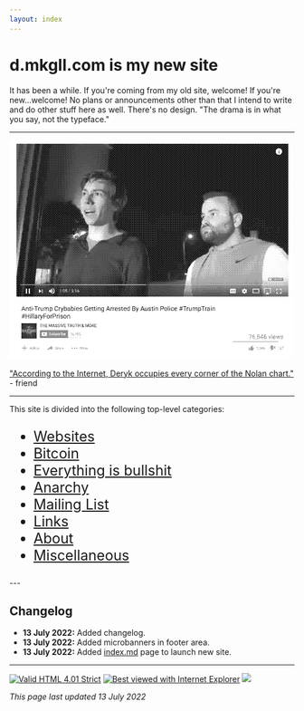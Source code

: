 ```yaml
---
layout: index
---
```


<style>img{max-width:100%;}</style>

# d.mkgll.com is my new site

It has been a while. If you're coming from my old site, welcome! If you're new...welcome! No plans or announcements other than that I intend to write
and do other stuff here as well. There's no design. "The drama is in what you say, not the typeface."

---

<p class="img"><img alt="image" loading="lazy" src="/dmkgll-trump.png"></p>

["According to the Internet, Deryk occupies every corner of the Nolan chart."](/) - friend

<!--<p><a href="self"><span style="FONT-SIZE: 50PX;"><i>"You don't even have a self!"</i></span></a></p>-->

---

This site is divided into the following top-level categories:

<ul style="FONT-SIZE: 25PX;">
		<li><a href="comp.html">Websites</a></li>
		<li><a href="gaming.html">Bitcoin</a></li>
		<li><a href="tv.html">Everything is bullshit</a></li>
		<li><a href="dd4c.html">Anarchy</a></li>
		<li><a href="desuroom-revival.html">Mailing List</a></li>
		<li><a href="links.html">Links</a></li>
		<li><a href="about.html">About</a></li>
		<li><a href="misc.html">Miscellaneous</a></li>
	</ul>
---

## Changelog

- **13 July 2022:** Added changelog.
- **13 July 2022:** Added microbanners in footer area.
- **13 July 2022:** Added [index.md](/) page to launch new site.

---

<p>
		<a href="https://validator.w3.org/check?uri=https://www.lolwut.info/index.html"><img src="https://anlucas.neocities.org/anow.gif" width="88" height="31" alt="Valid HTML 4.01 Strict" title="Valid HTML 4.01 Strict"></a>
		<a href="https://www.microsoft.com/en-us/download/internet-explorer.aspx"><img src="https://anlucas.neocities.org/lol.gif" width="88" height="31" alt="Best viewed with Internet Explorer" title="Best viewed with Internet Explorer"></a>
		<a href="https://512kb.club"><img src="https://512kb.club/assets/images/green-team.svg" /></a>
	</p>

*This page last updated 13 July 2022*
